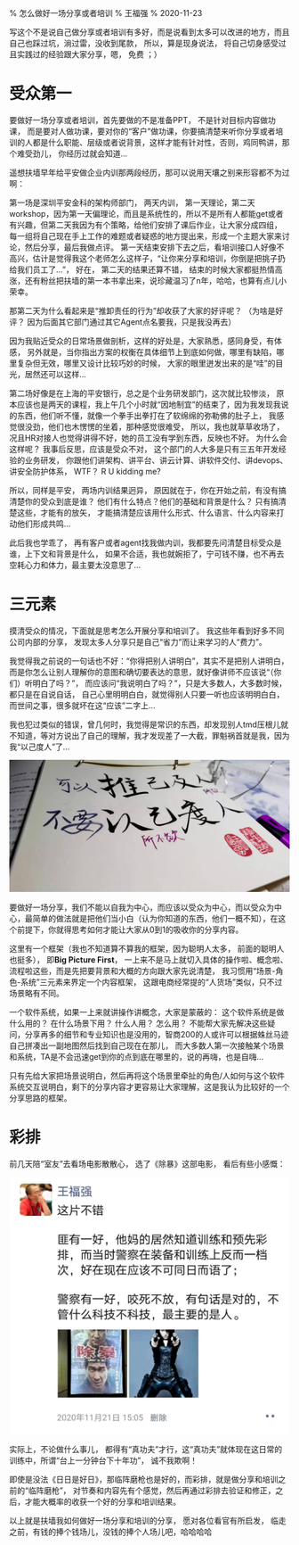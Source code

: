 % 怎么做好一场分享或者培训
% 王福强
% 2020-11-23

写这个不是说自己做分享或者培训有多好，而是说看到太多可以改进的地方，而且自己也踩过坑，淌过雷，没收到尾款， 所以，算是现身说法， 将自己切身感受过且实践过的经验跟大家分享，嗯， 免费 ；）

# 受众第一

要做好一场分享或者培训，首先要做的不是准备PPT， 不是针对目标内容做功课， 而是要对人做功课，要对你的“客户”做功课，你要搞清楚来听你分享或者培训的人都是什么职能、层级或者说背景，这样才能有针对性，否则，鸡同鸭讲，那个难受劲儿， 你经历过就会知道...

遥想扶墙早年给平安做企业内训那两段经历，那可以说用天壤之别来形容都不为过啊：

第一场是深圳平安金科的架构师部门， 两天内训， 第一天理论，第二天workshop，因为第一天偏理论，而且是系统性的，所以不是所有人都能get或者有兴趣，但第二天我因为有个策略，给他们安排了课后作业，让大家分成四组， 每一组将自己现在手上工作的难题或者疑惑的地方提出来，形成一个主题大家来讨论，然后分享，最后我做点评。 第一天结束安排下去之后，看培训接口人好像不高兴，估计是觉得我这个老师怎么这样子，“让你来分享和培训，你倒是把挑子扔给我们员工了...”， 好在， 第二天的结果还算不错， 结束的时候大家都挺热情高涨，还有粉丝把扶墙的第一本书拿出来，说珍藏温习了n年，哈哈，也算有点儿小荣幸。

那第二天为什么看起来是“推卸责任的行为”却收获了大家的好评呢？ （为啥是好评？ 因为后面其它部门通过其它Agent点名要我，只是我没再去）

因为我贴近受众的日常场景做剖析，这样的好处是，大家熟悉，感同身受，有体感， 另外就是，当你指出方案的权衡在具体细节上到底如何做，哪里有缺陷，哪里复杂但无效，哪里又设计比较巧妙的时候， 大家的眼里迸发出来的是“哇”的目光，居然还可以这样...

第二场好像是在上海的平安银行，总之是个业务研发部门，这次就比较惨淡， 原本应该也是两天的课程，我上午几个小时就“因地制宜”的结束了，因为我发现我说的东西，他们听不懂，就像一个拳手出拳打在了软绵绵的弥勒佛的肚子上， 我感觉很没劲，他们也木愣愣的坐着，那种感觉很难受， 所以，我也就草草收场了，况且HR对接人也觉得讲得不好，她的员工没有学到东西，反映也不好。 为什么会这样呢？ 我事后反思，应该是受众不对， 这个部门的人大多是只有三五年开发经验的业务研发， 你跟他们讲架构、讲平台、讲云计算、讲软件交付、讲devops、讲安全防护体系， WTF？ R U kidding me?  

所以，同样是平安， 两场内训结果迥异， 原因就在于，你在开始之前，有没有搞清楚你的受众到底是谁？ 他们有什么特点？他们的基础和背景是什么？ 只有搞清楚这些，才能有的放矢， 才能搞清楚应该用什么形式、什么语言、什么内容来打动他们形成共鸣...

此后我也学乖了， 再有客户或者agent找我做内训，我都要先问清楚目标受众是谁，上下文和背景是什么， 如果不合适，我也就婉拒了，宁可钱不赚，也不再去空耗心力和体力，最主要太没意思了...

# 三元素

摸清受众的情况，下面就是思考怎么开展分享和培训了。 我这些年看到好多不同公司内部的分享， 发现太多人分享只是自己“省力”而让来学习的人“费力”。

我觉得我之前说的一句话也不好：“你得把别人讲明白”，其实不是把别人讲明白，而是你怎么让别人理解你的意图和确切要表达的意思，就好像讲师不应该说“（你们）听明白了吗？”， 而应该问“我说明白了吗？”，只是大多数人，大多数时候，都只是在自说自话， 自己心里明明白白，就觉得别人只要一听也应该明明白白，而世间之事，很多就坏在这“应该”二字上...

我也犯过类似的错误，曾几何时，我觉得是常识的东西，却发现别人tmd压根儿就不知道，等对方说出了自己的理解，我才发现差了一大截，罪魁祸首就是我，因为我“以己度人”了...

![](images/WechatIMG768.jpeg)

要做好一场分享，我们不能以自我为中心，而应该以受众为中心，而以受众为中心，最简单的做法就是把他们当小白（认为你知道的东西，他们一概不知），在这个前提下，你就得思考如何才能让大家从0到1的吸收你的分享内容。

这里有一个框架（我也不知道算不算我的框架，因为聪明人太多， 前面的聪明人也挺多）， 即**Big Picture First**， 一上来不是马上就切入具体的操作啦、概念啦、流程啦这些，而是先把要背景和大概的方向跟大家先说清楚， 我习惯用“场景-角色-系统”三元素来界定一个内容框架， 这跟电商经常提的“人货场”类似，只不过场景略有不同。

一个软件系统，如果一上来就讲操作讲概念，大家是蒙蔽的： 这个软件系统是做什么用的？ 在什么场景下用？ 什么人用？ 怎么用？  不能帮大家先解决这些疑问，分享再多的细节和专业知识也是没用的，智商200的人或许可以根据蛛丝马迹自己拼凑出一副地图然后找到自己现在在那儿， 而大多数人第一次接触某个场景和系统，TA是不会迅速get到你的点到底在哪里的，说的再嗨，也是自嗨...

只有先给大家把场景说明白，然后再将这个场景里牵扯的角色/人如何与这个软件系统交互说明白，剩下的分享内容才更容易让大家理解，这是我认为比较好的一个分享思路的框架。

# 彩排

前几天陪“室友”去看场电影散散心， 选了《除暴》这部电影， 看后有些小感慨：

![](images/WechatIMG769.jpeg)

实际上，不论做什么事儿， 都得有“真功夫”才行，这“真功夫”就体现在这日常的训练中，所谓“台上一分钟台下十年功”， 诚不我欺啊！

即使是没法《日日是好日》，那临阵磨枪也是好的，而彩排，就是做分享和培训之前的“临阵磨枪”， 对节奏和内容先有个感觉，然后再通过彩排去验证和修正，之后，才能大概率的收获一个好的分享和培训结果。

以上就是扶墙我如何做好一场分享和培训的分享， 愿对各位看官有所启发， 临走之前，有钱的捧个钱场儿，没钱的捧个人场儿吧，哈哈哈哈



